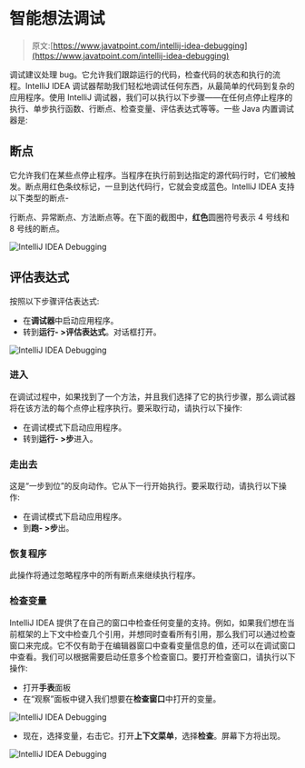 # 智能想法调试

> 原文:[https://www.javatpoint.com/intellij-idea-debugging](https://www.javatpoint.com/intellij-idea-debugging)

调试建议处理 bug。它允许我们跟踪运行的代码，检查代码的状态和执行的流程。IntelliJ IDEA 调试器帮助我们轻松地调试任何东西，从最简单的代码到复杂的应用程序。使用 IntelliJ 调试器，我们可以执行以下步骤——在任何点停止程序的执行、单步执行函数、行断点、检查变量、评估表达式等等。一些 Java 内置调试器是:

## 断点

它允许我们在某些点停止程序。当程序在执行前到达指定的源代码行时，它们被触发。断点用红色条纹标记，一旦到达代码行，它就会变成蓝色。IntelliJ IDEA 支持以下类型的断点-

行断点、异常断点、方法断点等。在下面的截图中，**红色**圆圈符号表示 4 号线和 8 号线的断点。

![IntelliJ IDEA Debugging](../Images/2bd6f44f2bb6fa00216650dad206756f.png)

## 评估表达式

按照以下步骤评估表达式:

*   在**调试器**中启动应用程序。
*   转到**运行- >评估表达式**。对话框打开。

![IntelliJ IDEA Debugging](../Images/68501e31676def8bf74b5cf03de5af6e.png)

### 进入

在调试过程中，如果找到了一个方法，并且我们选择了它的执行步骤，那么调试器将在该方法的每个点停止程序执行。要采取行动，请执行以下操作:

*   在调试模式下启动应用程序。
*   转到**运行- >步**进入。

### 走出去

这是“一步到位”的反向动作。它从下一行开始执行。要采取行动，请执行以下操作:

*   在调试模式下启动应用程序。
*   到**跑- >步**出。

### 恢复程序

此操作将通过忽略程序中的所有断点来继续执行程序。

### 检查变量

IntelliJ IDEA 提供了在自己的窗口中检查任何变量的支持。例如，如果我们想在当前框架的上下文中检查几个引用，并想同时查看所有引用，那么我们可以通过检查窗口来完成。它不仅有助于在编辑器窗口中查看变量信息的值，还可以在调试窗口中查看。我们可以根据需要启动任意多个检查窗口。要打开检查窗口，请执行以下操作:

*   打开**手表**面板
*   在“观察”面板中键入我们想要在**检查窗口**中打开的变量。

![IntelliJ IDEA Debugging](../Images/d33007829e2da1bde28c1ea8bdfd7b3a.png)

*   现在，选择变量，右击它。打开**上下文菜单**，选择**检查**。屏幕下方将出现。

![IntelliJ IDEA Debugging](../Images/95b7358742e43ae00ffc2d1cf332fd0c.png)